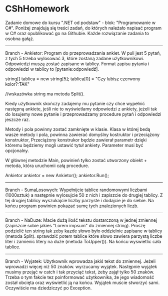 # CShHomework
Zadanie domowe do kursu ".NET od podstaw" - blok: "Programowanie w C#". Poniżej znajdują się treści zadań, do których należało napisać program w C# oraz opublikować go na Githubie. Każde rozwiązanie zadania to osobna gałąź.
__________________________________________________________________________________________________________________________________________
Branch - Ankietor:
Program do przeprowadzania ankiet. W puli jest 5 pytań, z tych 5 trzeba wylosować 3, które zostaną zadane użytkownikowi. Odpowiedzi muszą zostać zapisane w tablicy. Format zapisu pytania i odpowiedzi w tablicy to [pytanie:odpowiedź].

string[] tablica = new string[5]; tablica[0] = "Czy lubisz czerwony kolor?:TAK"

//wskazówka string ma metoda Split().

Kiedy użytkownik skończy zadajemy mu pytanie czy chce wypełnić następną ankiete, jeśli nie to wyświetlamy odpowiedzi z ankiety, jeżeli tak do losujemy nowe pytanie i przeprowadzamy procedure pytań i odpowiedzi jeszcze raz.

Metody i pola powinny zostać zamknięte w klasie. Klasa w której bedą wasze metody i pola, powinna zawierać domyślny kostruktor i przeciążony konstruktor, Przeciążony konstrukor będzie zawierał parametr dzięki któremu będziemy mogli ustawić tytuł ankiety. Parameter musi być opcjonalny.

W głównej metodzie Main, powinień tylko zostać utworzony obiekt + metoda, która uruchomii całą procedure.

Ankietor ankietor = new Ankietor(); ankietor.Run();
__________________________________________________________________________________________________________________________________________
Branch - SumaLosowych:
Wypełnijcie tablice randomowymi liczbami (1000sztuk) a następnie wylosujcie 50 z nich i zapiszcie do drugiej tablicy. Z tej drugiej tablicy wyszukajcie liczby parzyste i dodajcie je do siebie. Na końcu program powinien pokazać sumę tych znalezionych liczb.
__________________________________________________________________________________________________________________________________________
Branch - NaDuze:
Macie dużą ilość tekstu dostarczoną w jednej zmiennej (zapiszcie sobie jakies "Lorem impsum" do zmiennej string). Proszę podzielić ten string tak zeby kazde słowo było oddzielnie zapisane w tablicy (metoda Split). sprawdzić potem tablice które słowo zawiera parzystą liczbe liter i zamienic litery na duże (metoda ToUpper()). Na końcu wyswietlic cała tablice.
__________________________________________________________________________________________________________________________________________
Branch - Wyjatek:
Użytkownik wprowadza jakiś tekst do zmiennej. Jeżeli wprowadzi więcej niż 50 znaków. wyrzucamy wyjątek. Następnie wyjątek musimy przejąć w catch i tak przyciąć tekst, żeby zajął tylko 50 znaków. Trzeba o tym fakcie tez poinformować użytkownika, że jego wiadomość został obcięta oraz wyświetlić ją na końcu. Wyjątek muście stworzyć sami. Oczywiście ma dziedziczyć po Exception.
